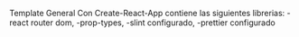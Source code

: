 Template General Con Create-React-App
contiene las siguientes librerias:
-react router dom, -prop-types,
-slint configurado,
-prettier configurado
